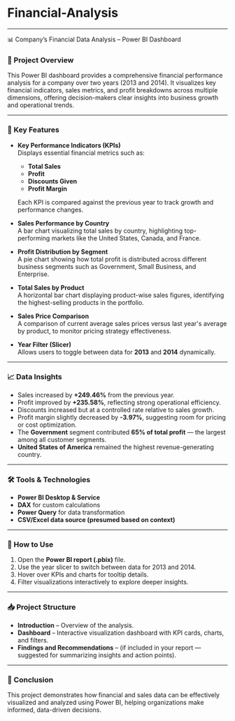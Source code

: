# Financial-Analysis
---

 📊 Company’s Financial Data Analysis – Power BI Dashboard

### 📌 Project Overview  
This Power BI dashboard provides a comprehensive financial performance analysis for a company over two years (2013 and 2014). It visualizes key financial indicators, sales metrics, and profit breakdowns across multiple dimensions, offering decision-makers clear insights into business growth and operational trends.

---

### 📑 Key Features

- **Key Performance Indicators (KPIs)**  
  Displays essential financial metrics such as:
  - **Total Sales**
  - **Profit**
  - **Discounts Given**
  - **Profit Margin**
  
  Each KPI is compared against the previous year to track growth and performance changes.

- **Sales Performance by Country**  
  A bar chart visualizing total sales by country, highlighting top-performing markets like the United States, Canada, and France.

- **Profit Distribution by Segment**  
  A pie chart showing how total profit is distributed across different business segments such as Government, Small Business, and Enterprise.

- **Total Sales by Product**  
  A horizontal bar chart displaying product-wise sales figures, identifying the highest-selling products in the portfolio.

- **Sales Price Comparison**  
  A comparison of current average sales prices versus last year's average by product, to monitor pricing strategy effectiveness.

- **Year Filter (Slicer)**  
  Allows users to toggle between data for **2013** and **2014** dynamically.

---

### 📈 Data Insights

- Sales increased by **+249.46%** from the previous year.
- Profit improved by **+235.58%**, reflecting strong operational efficiency.
- Discounts increased but at a controlled rate relative to sales growth.
- Profit margin slightly decreased by **-3.97%**, suggesting room for pricing or cost optimization.
- The **Government** segment contributed **65% of total profit** — the largest among all customer segments.
- **United States of America** remained the highest revenue-generating country.

---

### 🛠️ Tools & Technologies

- **Power BI Desktop & Service**
- **DAX** for custom calculations
- **Power Query** for data transformation
- **CSV/Excel data source (presumed based on context)**

---

### 📌 How to Use

1. Open the **Power BI report (.pbix)** file.
2. Use the year slicer to switch between data for 2013 and 2014.
3. Hover over KPIs and charts for tooltip details.
4. Filter visualizations interactively to explore deeper insights.

---

### 📥 Project Structure

- **Introduction** – Overview of the analysis.
- **Dashboard** – Interactive visualization dashboard with KPI cards, charts, and filters.
- **Findings and Recommendations** – (if included in your report — suggested for summarizing insights and action points).

---

### 📌 Conclusion

This project demonstrates how financial and sales data can be effectively visualized and analyzed using Power BI, helping organizations make informed, data-driven decisions.
